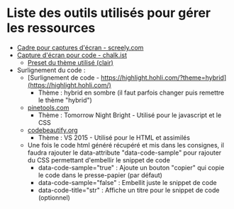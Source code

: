 # Liste des outils utilisés pour gérer les ressources

- [Cadre pour captures d'écran - screely.com](https://screely.com/editor)
- [Capture d'écran pour code - chalk.ist](https://chalk.ist/?ref=tiny-helpers)
  - [Preset du thème utilisé (clair)](https://chalk.ist/?import=eNpdU9FuGjEQ%2FJXKfQUJWopSHhOpTaU0iUqktI%2BLzwcWPu%2FJ3suFIv69Y3Mcd4Unz%2B6OZ9ZzR%2FVmQrTs1Wo%2BUXKojVqpOphoRE2Upyqdq8riAEis30a1OqoN6X0RuEZxzc4WKF%2BgR7YRQyW5aCZKs%2BPwsjOZR5PUdaO19VNHIgZTuonCVddwVCUHsw3c%2BALtH8v823xG3xsFSxuXWDp4uUzjXFXGyxVdJCl7c2g5DChuNNC68Voakmx2RB4lwNigfZa8N9XGhP86oc68J9dDsEzEI1ad7uPaBBIeUEDyCe3s5RtV1h1Q%2BW5slA8%2F2XMiQuXBbkkaPEC%2FwoSu7V9Yn9%2FgFPAm98Zud3D9abHokFdbyE6tFnMA1nsTnqkoYOo3mmZj6E%2Bamyhn%2FYAH6%2BkH0N8d0IpDMKUzncNOU9xRwe0TsuMo2fDs02vGHbe3yMHlCSU0uZnbB9z2mDd6NZbwZwpitRvYTehLaxGPcEvF9hqlVHglwBWF%2FRi1Hmr661IghyqwfoN%2FCYFNNHfDxHUk7YX2qSZtBY6%2BwHebae%2Bw%2FsAOAlVFepoDDaZzcRz2M7aWQ87pZSesLbkfOufjHYBLOz9LvrTmdHuZznviq%2F5e0tde0jpvH4rmsx67B2tmTjA%2B5Y4Gn4EJv6iwDfDl6fQPprpZAA%3D%3D)
- Surlignement du code :
  - [Surlignement de code - https://highlight.hohli.com/?theme=hybrid](https://highlight.hohli.com/)
    - Thème : hybrid en sombre (il faut parfois changer puis remettre le thème "hybrid")
  - [pinetools.com](https://pinetools.com/syntax-highlighter)
    - Thème : Tomorrow Night Bright - Utilisé pour le javascript et le CSS
  - [codebeautify.org](https://codebeautify.org/)
    - Thème : VS 2015 - Utilisé pour le HTML et assimilés
  - Une fois le code html généré récupéré et mis dans les consignes, il faudra rajouter le data-attribute "data-code-sample" pour rajouter du CSS permettant d'embellir le snippet de code
    - data-code-sample="true" : Ajoute un bouton "copier" qui copie le code dans le presse-papier (par défaut)
    - data-code-sample="false" : Embellit juste le snippet de code
    - data-code-title="str" : Affiche un titre pour le snippet de code (optionnel)
